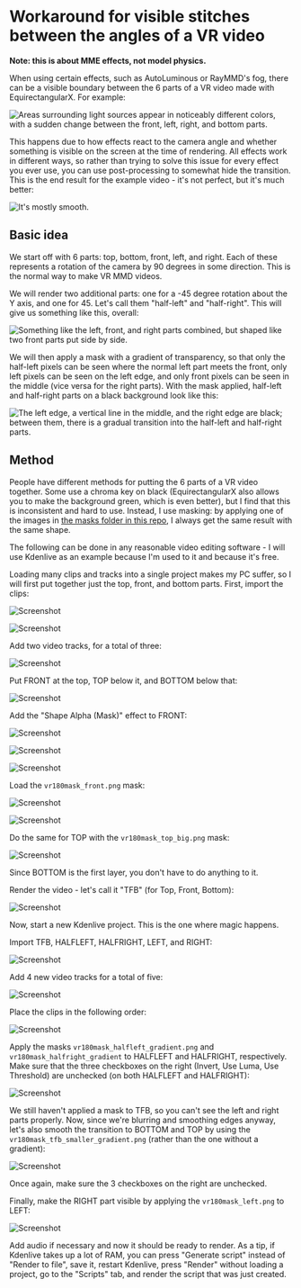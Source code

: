 # Workaround for visible stitches between the angles of a VR video

**Note: this is about MME effects, not model physics.**

When using certain effects, such as AutoLuminous or RayMMD's fog, there can be a visible boundary between the 6 parts of a VR video made with EquirectangularX. For example:

![Areas surrounding light sources appear in noticeably different colors, with a sudden change between the front, left, right, and bottom parts.](https://github.com/selplacei/PyAutoMMDVRRender/blob/main/HowTo/img/2_1.jpg?raw=true)

This happens due to how effects react to the camera angle and whether something is visible on the screen at the time of rendering. All effects work in different ways, so rather than trying to solve this issue for every effect you ever use, you can use post-processing to somewhat hide the transition. This is the end result for the example video - it's not perfect, but it's much better:

![It's mostly smooth.](https://github.com/selplacei/PyAutoMMDVRRender/blob/main/HowTo/img/2_2.jpg?raw=true)

## Basic idea

We start off with 6 parts: top, bottom, front, left, and right. Each of these represents a rotation of the camera by 90 degrees in some direction. This is the normal way to make VR MMD videos.

We will render two additional parts: one for a -45 degree rotation about the Y axis, and one for 45. Let's call them "half-left" and "half-right". This will give us something like this, overall:

![Something like the left, front, and right parts combined, but shaped like two front parts put side by side.](https://github.com/selplacei/PyAutoMMDVRRender/blob/main/HowTo/img/2_3.jpg?raw=true)

We will then apply a mask with a gradient of transparency, so that only the half-left pixels can be seen where the normal left part meets the front, only left pixels can be seen on the left edge, and only front pixels can be seen in the middle (vice versa for the right parts). With the mask applied, half-left and half-right parts on a black background look like this:

![The left edge, a vertical line in the middle, and the right edge are black; between them, there is a gradual transition into the half-left and half-right parts.](https://github.com/selplacei/PyAutoMMDVRRender/blob/main/HowTo/img/2_4.jpg?raw=true)

## Method

People have different methods for putting the 6 parts of a VR video together. Some use a chroma key on black (EquirectangularX also allows you to make the background green, which is even better), but I find that this is inconsistent and hard to use. Instead, I use masking: by applying one of the images in [the masks folder in this repo](https://github.com/selplacei/PyAutoMMDVRRender/blob/main/masks), I always get the same result with the same shape.

The following can be done in any reasonable video editing software - I will use Kdenlive as an example because I'm used to it and because it's free.

Loading many clips and tracks into a single project makes my PC suffer, so I will first put together just the top, front, and bottom parts. First, import the clips:

![Screenshot](https://github.com/selplacei/PyAutoMMDVRRender/blob/main/HowTo/img/2_5.jpg?raw=true)

![Screenshot](https://github.com/selplacei/PyAutoMMDVRRender/blob/main/HowTo/img/2_6.jpg?raw=true)

Add two video tracks, for a total of three:

![Screenshot](https://github.com/selplacei/PyAutoMMDVRRender/blob/main/HowTo/img/2_7.jpg?raw=true)

Put FRONT at the top, TOP below it, and BOTTOM below that:

![Screenshot](https://github.com/selplacei/PyAutoMMDVRRender/blob/main/HowTo/img/2_8.jpg?raw=true)

Add the "Shape Alpha (Mask)" effect to FRONT:

![Screenshot](https://github.com/selplacei/PyAutoMMDVRRender/blob/main/HowTo/img/2_9.jpg?raw=true)

![Screenshot](https://github.com/selplacei/PyAutoMMDVRRender/blob/main/HowTo/img/2_10.jpg?raw=true)

![Screenshot](https://github.com/selplacei/PyAutoMMDVRRender/blob/main/HowTo/img/2_11.jpg?raw=true)

Load the `vr180mask_front.png` mask:

![Screenshot](https://github.com/selplacei/PyAutoMMDVRRender/blob/main/HowTo/img/2_12.jpg?raw=true)

![Screenshot](https://github.com/selplacei/PyAutoMMDVRRender/blob/main/HowTo/img/2_13.jpg?raw=true)

Do the same for TOP with the `vr180mask_top_big.png` mask:

![Screenshot](https://github.com/selplacei/PyAutoMMDVRRender/blob/main/HowTo/img/2_14.jpg?raw=true)

Since BOTTOM is the first layer, you don't have to do anything to it.

Render the video - let's call it "TFB" (for Top, Front, Bottom):

![Screenshot](https://github.com/selplacei/PyAutoMMDVRRender/blob/main/HowTo/img/2_15.jpg?raw=true)

Now, start a new Kdenlive project. This is the one where magic happens.

Import TFB, HALFLEFT, HALFRIGHT, LEFT, and RIGHT:

![Screenshot](https://github.com/selplacei/PyAutoMMDVRRender/blob/main/HowTo/img/2_16.jpg?raw=true)

Add 4 new video tracks for a total of five:

![Screenshot](https://github.com/selplacei/PyAutoMMDVRRender/blob/main/HowTo/img/2_17.jpg?raw=true)

Place the clips in the following order:

![Screenshot](https://github.com/selplacei/PyAutoMMDVRRender/blob/main/HowTo/img/2_18.jpg?raw=true)

Apply the masks `vr180mask_halfleft_gradient.png` and `vr180mask_halfright_gradient` to HALFLEFT and HALFRIGHT, respectively. Make sure that the three checkboxes on the right (Invert, Use Luma, Use Threshold) are unchecked (on both HALFLEFT and HALFRIGHT):

![Screenshot](https://github.com/selplacei/PyAutoMMDVRRender/blob/main/HowTo/img/2_19.jpg?raw=true)

We still haven't applied a mask to TFB, so you can't see the left and right parts properly. Now, since we're blurring and smoothing edges anyway, let's also smooth the transition to BOTTOM and TOP by using the `vr180mask_tfb_smaller_gradient.png` (rather than the one without a gradient):

![Screenshot](https://github.com/selplacei/PyAutoMMDVRRender/blob/main/HowTo/img/2_20.jpg?raw=true)

Once again, make sure the 3 checkboxes on the right are unchecked.

Finally, make the RIGHT part visible by applying the `vr180mask_left.png` to LEFT:

![Screenshot](https://github.com/selplacei/PyAutoMMDVRRender/blob/main/HowTo/img/2_21.jpg?raw=true)

Add audio if necessary and now it should be ready to render. As a tip, if Kdenlive takes up a lot of RAM, you can press "Generate script" instead of "Render to file", save it, restart Kdenlive, press "Render" without loading a project, go to the "Scripts" tab, and render the script that was just created.
